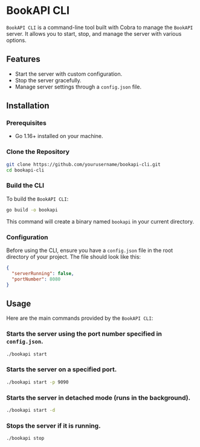 
# BookAPI CLI

`BookAPI CLI` is a command-line tool built with Cobra to manage the `BookAPI` server. It allows you to start, stop, and manage the server with various options.

## Features

- Start the server with custom configuration.
- Stop the server gracefully.
- Manage server settings through a `config.json` file.

## Installation

### Prerequisites

- Go 1.16+ installed on your machine.

### Clone the Repository

```bash
git clone https://github.com/yourusername/bookapi-cli.git
cd bookapi-cli
``` 

### Build the CLI

To build the `BookAPI CLI`:

```bash
go build -o bookapi
```

This command will create a binary named `bookapi` in your current directory.

### Configuration

Before using the CLI, ensure you have a `config.json` file in the root directory of your project. The file should look like this:

```json
{
  "serverRunning": false,
  "portNumber": 8080
} 
```
## Usage

Here are the main commands provided by the `BookAPI CLI`:

### Starts the server using the port number specified in `config.json`.
```bash
./bookapi start 
```

### Starts the server on a specified port.

```bash
./bookapi start -p 9090
```
### Starts the server in detached mode (runs in the background).
```bash
./bookapi start -d 
```


### Stops the server if it is running.
```bash
./bookapi stop
```